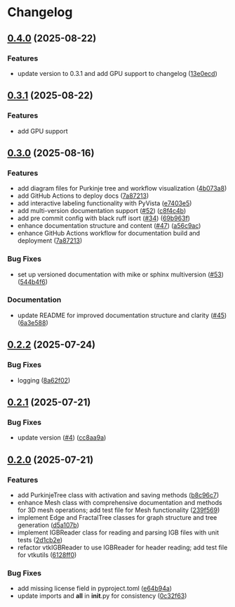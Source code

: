# Changelog

## [0.4.0](https://github.com/ricardogr07/purkinje-uv/compare/v0.3.0...v0.4.0) (2025-08-22)


### Features

* update version to 0.3.1 and add GPU support to changelog ([13e0ecd](https://github.com/ricardogr07/purkinje-uv/commit/13e0ecdc974fcd0118d014f2ad5dd93e07eb8e8f))

## [0.3.1](https://github.com/ricardogr07/purkinje-uv/compare/v0.3.0...v0.3.1) (2025-08-22)

### Features

* add GPU support

## [0.3.0](https://github.com/ricardogr07/purkinje-uv/compare/v0.2.2...v0.3.0) (2025-08-16)


### Features

* add diagram files for Purkinje tree and workflow visualization ([4b073a8](https://github.com/ricardogr07/purkinje-uv/commit/4b073a89eb7bc65646394c4fdfb44482d3d853eb))
* add GitHub Actions to deploy docs ([7a87213](https://github.com/ricardogr07/purkinje-uv/commit/7a872139bfa50a0845a474e3e691dbae60943e2e))
* add interactive labeling functionality with PyVista ([e7403e5](https://github.com/ricardogr07/purkinje-uv/commit/e7403e54ab43e39114058b4ced413272831a876d))
* add multi-version documentation support  ([#52](https://github.com/ricardogr07/purkinje-uv/issues/52)) ([c8f4c4b](https://github.com/ricardogr07/purkinje-uv/commit/c8f4c4b1f6959385c3c81faba874ea774bc7ca5c))
* add pre commit config with black ruff isort ([#34](https://github.com/ricardogr07/purkinje-uv/issues/34)) ([69b963f](https://github.com/ricardogr07/purkinje-uv/commit/69b963fb2ed5397c37fb3610e4cb33ec1f274c27))
* enhance documentation structure and content ([#47](https://github.com/ricardogr07/purkinje-uv/issues/47)) ([a56c9ac](https://github.com/ricardogr07/purkinje-uv/commit/a56c9ac04d9dcfb914867241117755542c87783f))
* enhance GitHub Actions workflow for documentation build and deployment ([7a87213](https://github.com/ricardogr07/purkinje-uv/commit/7a872139bfa50a0845a474e3e691dbae60943e2e))


### Bug Fixes

* set up versioned documentation with mike or sphinx multiversion ([#53](https://github.com/ricardogr07/purkinje-uv/issues/53)) ([544b4f6](https://github.com/ricardogr07/purkinje-uv/commit/544b4f62a63301a17f9efeee1e314d5b8d454959))


### Documentation

* update README for improved documentation structure and clarity ([#45](https://github.com/ricardogr07/purkinje-uv/issues/45)) ([6a3e588](https://github.com/ricardogr07/purkinje-uv/commit/6a3e588c5fda0c7c855d16c51a1b5dd93b7760b0))

## [0.2.2](https://github.com/ricardogr07/purkinje-uv/compare/v0.2.1...v0.2.2) (2025-07-24)


### Bug Fixes

* logging ([8a62f02](https://github.com/ricardogr07/purkinje-uv/commit/8a62f028d93c78e34e323336d6edba7e3450b6e8))

## [0.2.1](https://github.com/ricardogr07/purkinje-uv/compare/v0.2.0...v0.2.1) (2025-07-21)


### Bug Fixes

* update version ([#4](https://github.com/ricardogr07/purkinje-uv/issues/4)) ([cc8aa9a](https://github.com/ricardogr07/purkinje-uv/commit/cc8aa9a8b341d88d298309d8c55893b0cfee79f9))

## [0.2.0](https://github.com/ricardogr07/purkinje-uv/compare/v0.1.0...v0.2.0) (2025-07-21)


### Features

* add PurkinjeTree class with activation and saving methods ([b8c96c7](https://github.com/ricardogr07/purkinje-uv/commit/b8c96c75b56ac2a339052b41bd3cf9af10cb7714))
* enhance Mesh class with comprehensive documentation and methods for 3D mesh operations; add test file for Mesh functionality ([239f569](https://github.com/ricardogr07/purkinje-uv/commit/239f5691d220c1abe8ebbde5af3f23192b5bc5b3))
* implement Edge and FractalTree classes for graph structure and tree generation ([d5a107b](https://github.com/ricardogr07/purkinje-uv/commit/d5a107b8ccfb901f09d1b8887e5d52b3ad8e8c95))
* implement IGBReader class for reading and parsing IGB files with unit tests ([2d1cb2e](https://github.com/ricardogr07/purkinje-uv/commit/2d1cb2e3f1fbeb787828c35a0d6b94c94da840a0))
* refactor vtkIGBReader to use IGBReader for header reading; add test file for vtkutils ([6128ff0](https://github.com/ricardogr07/purkinje-uv/commit/6128ff0d4cd0d051d8d247774c6c6bf95e68047e))


### Bug Fixes

* add missing license field in pyproject.toml ([e64b94a](https://github.com/ricardogr07/purkinje-uv/commit/e64b94a8631e64ca35cab93d8a4bf8dda1903e78))
* update imports and __all__ in __init__.py for consistency ([0c32f63](https://github.com/ricardogr07/purkinje-uv/commit/0c32f63ec62c68f164f77a72b6ea3c698275a631))

